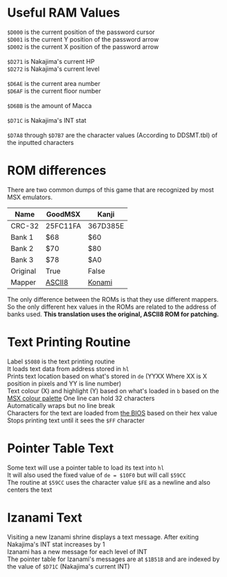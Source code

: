 # Useful RAM Values
`$D000` is the current position of the password cursor<br>
`$D001` is the current Y position of the password arrow<br>
`$D002` is the current X position of the password arrow<br>
<br>
`$D271` is Nakajima's current HP<br>
`$D272` is Nakajima's current level<br>
<br>
`$D6AE` is the current area number<br>
`$D6AF` is the current floor number<br>
<br>
`$D6BB` is the amount of Macca<br>
<br>
`$D71C` is Nakajima's INT stat<br>
<br>
`$D7A8` through `$D7B7` are the character values (According to DDSMT.tbl) of the inputted characters<br>

# ROM differences
There are two common dumps of this game that are recognized by most MSX emulators.

|Name|GoodMSX|Kanji|
| --- | --- | --- |
|CRC-32|25FC11FA|367D385E|
|Bank 1|$68|$60|
|Bank 2|$70|$80|
|Bank 3|$78|$A0|
|Original|True|False|
|Mapper|[ASCII8](https://www.msx.org/wiki/MegaROM_Mappers#ASCII8_.28ASCII.29)|[Konami](https://www.msx.org/wiki/MegaROM_Mappers#Konami.27s_MegaROMs_without_SCC)|

The only difference between the ROMs is that they use different mappers. So the only different hex values in the ROMs are related to the address of banks used.
**This translation uses the original, ASCII8 ROM for patching.**

# Text Printing Routine
Label `$5080` is the text printing routine  
It loads text data from address stored in `hl`  
Prints text location based on what's stored in `de` (YYXX Where XX is X position in pixels and YY is line number)  
Text colour (X) and highlight (Y) based on what's loaded in `b` based on the [MSX colour palette](https://paulwratt.github.io/programmers-palettes/HW-MSX/HW-MSX-palettes.html)
One line can hold 32 characters  
Automatically wraps but no line break  
Characters for the text are loaded from [the BIOS](https://www.msx.org/wiki/MSX_font) based on their hex value  
Stops printing text until it sees the `$FF` character

# Pointer Table Text
Some text will use a pointer table to load its text into `hl`  
It will also used the fixed value of `de = $10F0` but will call `$59CC`  
The routine at `$59CC` uses the character value `$FE` as a newline and also centers the text

# Izanami Text
Visiting a new Izanami shrine displays a text message. After exiting Nakajima's INT stat increases by 1  
Izanami has a new message for each level of INT  
The pointer table for Izanami's messages are at `$1B51B` and are indexed by the value of `$D71C` (Nakajima's current INT)  
